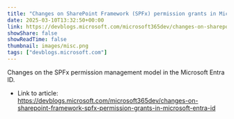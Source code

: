 ```yaml
---
title: "Changes on SharePoint Framework (SPFx) permission grants in Microsoft Entra ID"
date: 2025-03-10T13:32:50+00:00
link: https://devblogs.microsoft.com/microsoft365dev/changes-on-sharepoint-framework-spfx-permission-grants-in-microsoft-entra-id
showShare: false
showReadTime: false
thumbnail: images/misc.png
tags: ["devblogs.microsoft.com"]
---
```

Changes on the SPFx permission management model in the Microsoft Entra ID.

- Link to article: https://devblogs.microsoft.com/microsoft365dev/changes-on-sharepoint-framework-spfx-permission-grants-in-microsoft-entra-id